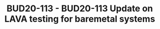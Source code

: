 ---
categories:
- bud20
image:
  featured: 'true'
  path: https://static.linaro.org/connect/bud20/images/BUD20-113.png
session_id: BUD20-113
session_speakers:
- speaker_bio: Paul is a member of Linaro LITE team, who specializes in networking
    and application frameworks.
  speaker_company: Linaro
  speaker_image: http://avatars.sched.co/e/a3/3634524/avatar.jpg.320x320px.jpg?857
  speaker_name: Paul Sokolovsky
  speaker_position: IoT Engineer
  speaker_role: attendee, speaker
session_track: IoT and Embedded
tag: session
tags: IoT and Embedded
title: BUD20-113 - BUD20-113 Update on LAVA testing for baremetal systems
---